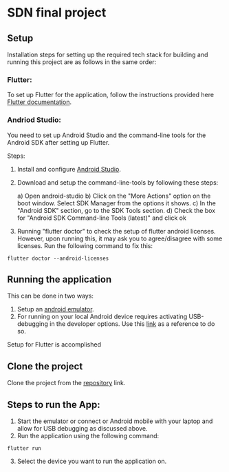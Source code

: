 # SDN final project

## Setup
Installation steps for setting up the required tech stack for building and running this project are as follows in the same order:

### Flutter:
To set up Flutter for the application, follow the instructions provided here [Flutter documentation](https://docs.flutter.dev/get-started/install).

### Andriod Studio:
You need to set up Android Studio and the command-line tools for the Android SDK after setting up Flutter.

Steps:

1) Install and configure [Android Studio](https://developer.android.com/studio/install).

2) Download and setup the command-line-tools by following these steps:

    a) Open android-studio
    b) Click on the "More Actions" option on the boot window. Select SDK Manager from the options it shows.
    c) In the "Android SDK" section, go to the SDK Tools section.
    d) Check the box for "Android SDK Command-line Tools (latest)" and click ok

3) Running "flutter doctor" to check the setup of flutter android licenses. However, upon running this, it may ask you to agree/disagree with some licenses. Run the following command to fix this:
```
flutter doctor --android-licenses
```
## Running the application 
This can be done in two ways:

1) Setup an [android emulator](https://developer.android.com/studio/run/managing-avds).
2) For running on your local Android device requires activating USB-debugging in the developer options. Use this [link](https://developer.android.com/studio/run/device) as a reference to do so.

Setup for Flutter is accomplished

## Clone the project

Clone the project from the [repository](https://github.com/Y09mogal/SDN_NFV_OAuth_Project) link.

## Steps to run the App:
1) Start the emulator or connect or Android mobile with your laptop and allow for USB debugging as discussed above.
2) Run the application using the following command:
```
flutter run
```
3) Select the device you want to run the application on.


